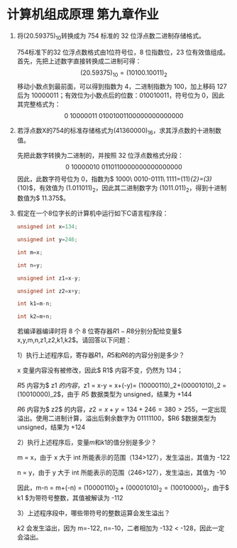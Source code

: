# 计算机组成原理 第九章作业

1. 将$(20.59375)_{10}$转换成为 754 标准的 32 位浮点数二进制存储格式。

   754标准下的32 位浮点数格式由1位符号位，8 位指数位，23 位有效值组成。首先，先把上述数字直接转换成二进制可得：
   $$
   (20.59375)_{10}=(10100.10011)_{2}
   $$
   移动小数点到最前面，可以得到指数为 4，二进制指数为 100，加上移码 127 后为 10000011；有效位为小数点后的位数：010010011，符号位为 0，因此其完整格式为：
   $$
   0\ 10000011\ 01001001100000000000000
   $$
   
2. 若浮点数X的754的标准存储格式为$(41360000)_{16}$，求其浮点数的十进制数值。

   先把此数字转换为二进制的，并按照 32 位浮点数格式分段：
   $$
   0\ 10000010\ 0110110000000000000000
   $$
   因此，此数字符号位为 $0$，指数为$ 1000\ 0010-0111\ 1111=(11)_{2}=(3)_{10}$，有效值为 $(1.011011)_2$，因此其二进制数字为 $(1011.011)_2$，得到十进制数值为$ 11.375$。

3. 假定在一个8位字长的计算机中运行如下C语言程序段：
   ```c
   unsigned int x=134;
   
   unsigned int y=246;
   
   int m=x;
   
   int n=y;
   
   unsigned int z1=x-y;
   
   unsigned int z2=x+y;
   
   int k1=m-n;
   
   int k2=m+n;
   ```

   若编译器编译时将 8 个 8 位寄存器$R1-R8$分别分配给变量$ x,y,m,n,z1,z2,k1,k2$。请回答以下问题：

   1）执行上述程序后，寄存器$R1，R5$和$R6$的内容分别是多少？

   x 变量内容没有被修改，因此$ R1$ 内容不变，仍然为 134；

   $R5$ 内容为$ z1 $的内容，$z1 = x-y = x+(-y)= (10000110)_2+(00001010)_2 = (10010000)_2$，由于 $R5$ 数据类型为 unsigned，结果为 +144

   $R6$ 内容为$ z2$ 的内容，$z2 = x+y=134+246=380>255$，一定出现溢出。使用二进制计算，溢出后剩余数字为 01111100，$R6 $数据类型为 unsigned，结果为 +124

   2）执行上述程序后，变量$m$和$k1$的值分别是多少？

   m = x，由于 x 大于 int 所能表示的范围（134>127），发生溢出，其值为 -122

   n =  y，由于 y 大于 int 所能表示的范围（246>127），发生溢出，其值为 -10

   因此，m-n = m+(-n) = $(10000110)_2+(00001010)_2=(10010000)_2$，由于$ k1 $为带符号整数，其值被解读为 -112

   3）上述程序段中，哪些带符号的整数运算会发生溢出？

   $k2$ 会发生溢出，因为 m=-122, n=-10，二者相加为 -132 < -128，因此一定会溢出。
